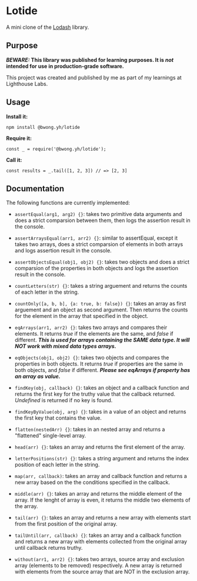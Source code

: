 # Lotide

A mini clone of the [Lodash](https://lodash.com) library.

## Purpose

**_BEWARE:_ This library was published for learning purposes. It is _not_ intended for use in production-grade software.**

This project was created and published by me as part of my learnings at Lighthouse Labs.

## Usage

**Install it:**

`npm install @bwong.yh/lotide`

**Require it:**

`const _ = require('@bwong.yh/lotide');`

**Call it:**

`const results = _.tail([1, 2, 3]) // => [2, 3]`

## Documentation

The following functions are currently implemented:

- `assertEqual(arg1, arg2) {}`: takes two primitive data arguments and does a strict comparsion between them, then logs the assertion result in the console.

- `assertArraysEqual(arr1, arr2) {}`: similar to assertEqual, except it takes two arrays, does a strict comparsion of elements in both arrays and logs assertion result in the console.

- `assertObjectsEqual(obj1, obj2) {}`: takes two objects and does a strict comparsion of the properties in both objects and logs the assertion result in the console.

- `countLetters(str) {}`: takes a string arguement and returns the counts of each letter in the string.

- `countOnly([a, b, b], {a: true, b: false}) {}`: takes an array as first arguement and an object as second argument. Then returns the counts for the element in the array that specified in the object.

- `eqArrays(arr1, arr2) {}`: takes two arrays and compares their elements. It returns _true_ if the elements are the same, and _false_ if different. **_This is used for arrays containing the SAME data type. It will NOT work with mixed data types arrays._**

- `eqObjects(obj1, obj2) {}`: takes two objects and compares the properties in both objects. It returns _true_ if properties are the same in both objects, and _false_ if different. **_Please see eqArrays if property has an array as value._**

- `findKey(obj, callback) {}`: takes an object and a callback function and returns the first key for the truthy value that the callback returned. _Undefined_ is returned if no key is found.

- `findKeyByValue(obj, arg) {}`: takes in a value of an object and returns the first key that contains the value.

- `flatten(nestedArr) {}`: takes in an nested array and returns a "flattened" single-level array.

- `head(arr) {}`: takes an array and returns the first element of the array.

- `letterPositions(str) {}`: takes a string argument and returns the index position of each letter in the string.

- `map(arr, callback)`: takes an array and callback function and returns a new array based on the the conditions specified in the callback.

- `middle(arr) {}`: takes an array and returns the middle element of the array. If the lenght of array is even, it returns the middle two elements of the array.

- `tail(arr) {}`: takes an array and returns a new array with elements start from the first position of the original array.

- `tailUntil(arr, callback) {}`: takes an array and a callback function and returns a new array with elements collected from the original array until callback returns truthy.

- `without(arr1, arr2) {}`: takes two arrays, source array and exclusion array (elements to be removed) respectively. A new array is returned with elements from the source array that are NOT in the exclusion array.
